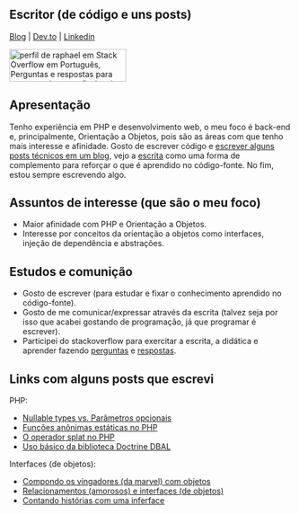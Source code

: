 ## Escritor (de código e uns posts)

<a href="http://raphael-da-silva.github.io">Blog</a> | 
<a href="https://dev.to/raphaeldasilva">Dev.to</a> |
<a href="https://www.linkedin.com/in/raphael-da-silva2020/">Linkedin</a>

<a href="https://pt.stackoverflow.com/users/108790/raphael"><img src="https://pt.stackoverflow.com/users/flair/108790.png" width="208" height="58" alt="perfil de raphael em Stack Overflow em Portugu&#234;s, Perguntas e respostas para programadores profissionais e entusiastas" title="perfil de raphael em Stack Overflow em Portugu&#234;s, Perguntas e respostas para programadores profissionais e entusiastas"></a>

## Apresentação

Tenho experiência em PHP e desenvolvimento web, o meu foco é back-end e, principalmente, Orientação a Objetos, pois são as áreas com que tenho mais interesse e afinidade. Gosto de escrever código e [escrever alguns posts técnicos em um blog](http://raphael-da-silva.github.io/), vejo a [escrita](https://raphael-da-silva.github.io/escrita-io/) como uma forma de complemento para reforçar o que é aprendido no código-fonte. No fim, estou sempre escrevendo algo.

## Assuntos de interesse (que são o meu foco)

* Maior afinidade com PHP e Orientação a Objetos.
* Interesse por conceitos da orientação a objetos como interfaces, injeção de dependência e abstrações.

## Estudos e comunição
* Gosto de escrever (para estudar e fixar o conhecimento aprendido no código-fonte).
* Gosto de me comunicar/expressar através da escrita (talvez seja por isso que acabei gostando de programação, já que programar é escrever).
* Participei do stackoverflow para exercitar a escrita, a didática e aprender fazendo [perguntas](https://pt.stackoverflow.com/users/108790/raphael?tab=questions) e [respostas](https://pt.stackoverflow.com/users/108790/raphael?tab=answers).

## Links com alguns posts que escrevi

PHP:
* [Nullable types vs. Parâmetros opcionais](https://raphael-da-silva.github.io/nullable-types-vs-parametros-opcionais/)
* [Funções anônimas estáticas no PHP](https://raphael-da-silva.github.io/static-functions/)
* [O operador splat no PHP](https://raphael-da-silva.github.io/operador-splat/)
* [Uso básico da biblioteca Doctrine DBAL](https://raphael-da-silva.github.io/uso-basico-doctrine-dbal/)

Interfaces (de objetos):
* [Compondo os vingadores (da marvel) com objetos](https://raphael-da-silva.github.io/composite-vingadores/)
* [Relacionamentos (amorosos) e interfaces (de objetos)](https://dev.to/raphaeldasilva/relacionamentos-amorosos-e-interfaces-de-objetos-5g3o)
* [Contando histórias com uma inferface](https://dev.to/raphaeldasilva/contando-historias-com-uma-inferface-2ih1)

